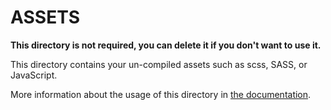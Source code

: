 # ASSETS

**This directory is not required, you can delete it if you don't want to use it.**

This directory contains your un-compiled assets such as scss, SASS, or JavaScript.

More information about the usage of this directory in [the documentation](https://nuxtjs.org/guide/assets#webpacked).
